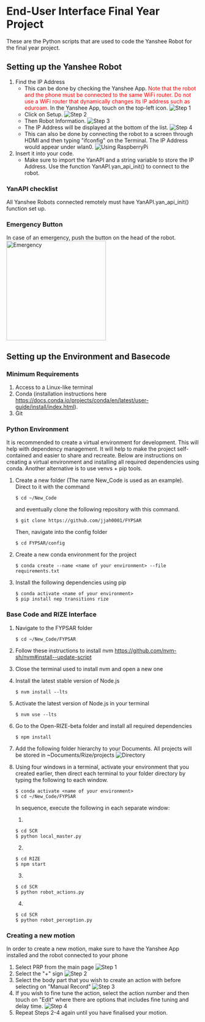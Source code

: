 # End-User Interface Final Year Project
These are the Python scripts that are used to code the Yanshee Robot for the final year project.

## Setting up the Yanshee Robot
1. Find the IP Address
    - This can be done by checking the Yanshee App. <span style="color: red"> Note that the robot and the phone must be connected to the same WiFi router. Do not use a WiFi router that dynamically changes its IP address such as eduroam.</span> In the Yanshee App, touch on the top-left icon.
    ![Step 1](data/images/IP_Address_1.jpg)
    - Click on Setup.
    ![Step 2](data/images/IP_Address_2.jpg)
    - Then Robot Information.
    ![Step 3](data/images/IP_Address_3.jpg)
    - The IP Address will be displayed at the bottom of the list.
    ![Step 4](data/images/IP_Address_4.jpg)
    - This can also be done by connecting the robot to a screen through HDMI and then typing "ifconfig" on the Terminal. The IP Address would appear under wlan0.
    ![Using RaspberryPi](data/Images/IP_Address_Pi.png)
2. Insert it into your code.
    - Make sure to import the YanAPI and a string variable to store the IP Address. Use the function YanAPI.yan_api_init() to connect to the robot.

### YanAPI checklist
All Yanshee Robots connected remotely must have YanAPI.yan_api_init() function set up.

### Emergency Button
In case of an emergency, push the button on the head of the robot. <br />
<img src="data/images/Emergency_Stop.jpg" alt="Emergency" width="260">

## Setting up the Environment and Basecode
### Minimum Requirements
1. Access to a Linux-like terminal
2. Conda (installation instructions here https://docs.conda.io/projects/conda/en/latest/user-guide/install/index.html).
3. Git

### Python Environment
It is recommended to create a virtual environment for development. This will help with dependency management. It will help to make the project self-contained and easier to share and recreate. Below are instructions on creating a virtual environment and installing all required dependencies using conda. Another alternative is to use venvs + pip tools.

1. Create a new folder (The name New_Code is used as an example). Direct to it with the command
    ```console
    $ cd ~/New_Code
    ```
    and eventually clone the following repository with this command.
    ```console
    $ git clone https://github.com/jjah0001/FYPSAR
    ```
    Then, navigate into the config folder
    ```console
    $ cd FYPSAR/config
    ```
2. Create a new conda environment for the project
    ```console
    $ conda create --name <name of your environment> --file requirements.txt
    ```
3. Install the following dependencies using pip
    ```console
    $ conda activate <name of your environment>
    $ pip install nep transitions rize
    ```

### Base Code and RIZE Interface
1. Navigate to the FYPSAR folder
    ```console
    $ cd ~/New_Code/FYPSAR
    ```
2. Follow these instructions to install nvm https://github.com/nvm-sh/nvm#install--update-script
3. Close the terminal used to install nvm and open a new one
4. Install the latest stable version of Node.js
    ```console
    $ nvm install --lts
    ```
5. Activate the latest version of Node.js in your terminal
    ```console
    $ nvm use --lts
    ```
6. Go to the Open-RIZE-beta folder and install all required dependencies
    ```console
    $ npm install
    ```
7. Add the following folder hierarchy to your Documents. All projects will be stored in ~Documents/Rize/projects
![Directory](data/images/directory.png)
8. Using four windows in a terminal, activate your environment that you created earlier, then direct each terminal to your folder directory by typing the following to each window.
    ```console
    $ conda activate <name of your environment>
    $ cd ~/New_Code/FYPSAR
    ```
    In sequence, execute the following in each separate window:
    
    1. 
    ```console
    $ cd SCR
    $ python local_master.py
    ```
    2. 
    ```console
    $ cd RIZE
    $ npm start
    ```
    3. 
    ```console
    $ cd SCR
    $ python robot_actions.py
    ```
    4. 
    ```console
    $ cd SCR
    $ python robot_perception.py
    ```
### Creating a new motion
In order to create a new motion, make sure to have the Yanshee App installed and the robot connected to your phone
1. Select PRP from the main page
![Step 1](data/images/Motion_1.png)
2. Select the "+" sign
![Step 2](data/images/Motion_2.png)
3. Select the body part that you wish to create an action with before selecting on "Manual Record"
![Step 3](data/images/Motion_3.png)
4. If you wish to fine tune the action, select the action number and then touch on "Edit" where there are options that includes fine tuning and delay time.
![Step 4](data/images/Motion_4.png)
5. Repeat Steps 2-4 again until you have finalised your motion.